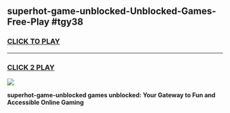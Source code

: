 
## superhot-game-unblocked-Unblocked-Games-Free-Play #tgy38
<h3>
<a href="https://us.freeplayer.one?title=superhot-game-unblocked&ref=9M">CLICK TO PLAY</a></h3>
<hr>

<h3>
<a href="https://us.freeplayer.one?title=superhot-game-unblocked&ref=9M">CLICK 2 PLAY</a>
  
</h3>

<a href="https://us.freeplayer.one?title=superhot-game-unblocked&ref=9M"><img src="https://clearcache.store/games.png"></a>


**superhot-game-unblocked games unblocked: Your Gateway to Fun and Accessible Online Gaming**
